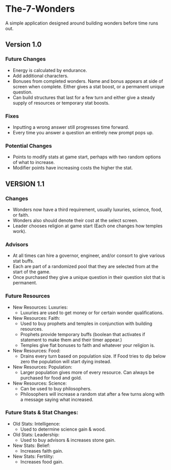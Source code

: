 # The-7-Wonders
A simple application designed around building wonders before time runs out.

## Version 1.0
### Future Changes
- Energy is calculated by endurance.
- Add additional characters.
- Bonuses from completed wonders. Name and bonus appears at side of screen when complete. Either gives a stat boost, or a permanent unique question.
- Can build structures that last for a few turn and either give a steady supply of resources or temporary stat boosts.
### Fixes
- Inputting a wrong answer still progresses time forward.
- Every time you answer a question an entirely new prompt pops up.
### Potential Changes
- Points to modify stats at game start, perhaps with two random options of what to increase.
- Modifier points have increasing costs the higher the stat.

## VERSION 1.1
### Changes
- Wonders now have a third requirement, usually luxuries, science, food, or faith.
- Wonders also should denote their cost at the select screen.
- Leader chooses religion at game start (Each one changes how temples work).
### Advisors
- At all times can hire a governor, engineer, and/or consort to give various stat buffs.
- Each are part of a randomized pool that they are selected from at the start of the game.
- Once purchased they give a unique question in their question slot that is permanent.
### Future Resources
- New Resources: Luxuries:
    - Luxuries are used to get money or for certain wonder qualifications.
- New Resources: Faith:
    - Used to buy prophets and temples in conjunction with building resources.
    - Prophets provide temporary buffs (boolean that activates if statement to make them and their timer appear.)
    - Temples give flat bonuses to faith and whatever your religion is.
- New Resources: Food:
    - Drains every turn based on population size. If Food tries to dip below zero the population will start dying instead.
- New Resources: Population:
    - Larger population gives more of every resource. Can always be purchased for food and gold.
- New Resources: Science:
    - Can be used to buy philosophers.
    - Philosophers will increase a random stat after a few turns along with a message saying what increased.
### Future Stats & Stat Changes:
- Old Stats: Intelligence:
    - Used to determine science gain & wood.
- Old Stats: Leadership:
    - Used to buy advisors & increases stone gain.
- New Stats: Belief:
    - Increases faith gain.
- New Stats: Fertility:
    - Increases food gain.

